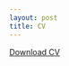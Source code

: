 ```yaml
---
layout: post
title: CV
---
```


[Download CV](https://drive.google.com/uc?id=16hbYz5aqu01pGtOWNHOPhr78Nm9Yef67&export=download)
